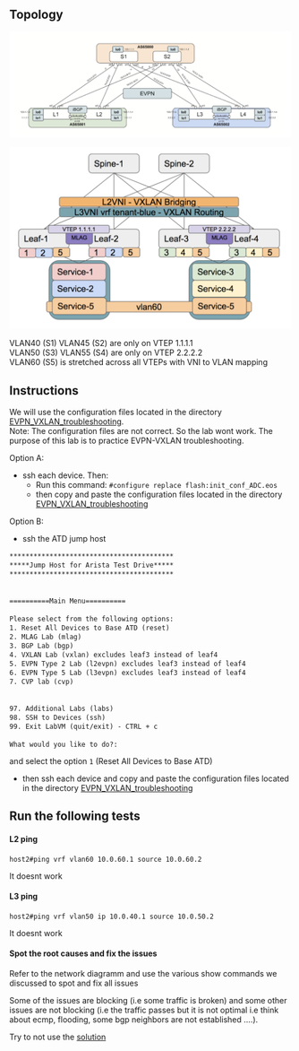 ## Topology  

![lab-topology.png](lab-topology.png)

![IRB-S-overview.png](IRB-S-overview.png)   

VLAN40 (S1) VLAN45 (S2) are only on VTEP 1.1.1.1  
VLAN50 (S3) VLAN55 (S4) are only on VTEP 2.2.2.2  
VLAN60 (S5) is stretched across all VTEPs with VNI to VLAN mapping  

## Instructions 

We will use the configuration files located in the directory [EVPN_VXLAN_troubleshooting](/TRAINING/day-2/initial_conf/EVPN_VXLAN_troubleshooting).  
Note: The configuration files are not correct. So the lab wont work. The purpose of this lab is to practice EVPN-VXLAN troubleshooting.  


Option A:  
- ssh each device. Then: 
  - Run this command: `#configure replace flash:init_conf_ADC.eos` 
  - then copy and paste the configuration files located in the directory [EVPN_VXLAN_troubleshooting](/TRAINING/day-2/initial_conf/EVPN_VXLAN_troubleshooting)

Option B: 
- ssh the ATD jump host 
```
*****************************************
*****Jump Host for Arista Test Drive*****
*****************************************


==========Main Menu==========

Please select from the following options: 
1. Reset All Devices to Base ATD (reset)
2. MLAG Lab (mlag)
3. BGP Lab (bgp)
4. VXLAN Lab (vxlan) excludes leaf3 instead of leaf4
5. EVPN Type 2 Lab (l2evpn) excludes leaf3 instead of leaf4
6. EVPN Type 5 Lab (l3evpn) excludes leaf3 instead of leaf4
7. CVP lab (cvp)


97. Additional Labs (labs)
98. SSH to Devices (ssh)
99. Exit LabVM (quit/exit) - CTRL + c

What would you like to do?: 
```
and select the option `1` (Reset All Devices to Base ATD) 
- then ssh each device and copy and paste the configuration files located in the directory [EVPN_VXLAN_troubleshooting](/TRAINING/day-2/initial_conf/EVPN_VXLAN_troubleshooting)



## Run the following tests

#### L2 ping

```
host2#ping vrf vlan60 10.0.60.1 source 10.0.60.2
```
It doesnt work 

#### L3 ping

```
host2#ping vrf vlan50 ip 10.0.40.1 source 10.0.50.2
```

It doesnt work 

#### Spot the root causes and fix the issues 

Refer to the network diagramm and use the various show commands we discussed to spot and fix all issues  

Some of the issues are blocking (i.e some traffic is broken) and some other issues are not blocking (i.e the traffic passes but it is not optimal i.e think about ecmp, flooding, some bgp neighbors are not established ....). 

Try to not use the [solution](/TRAINING/day-2/solutions/Troubleshooting_lab)
